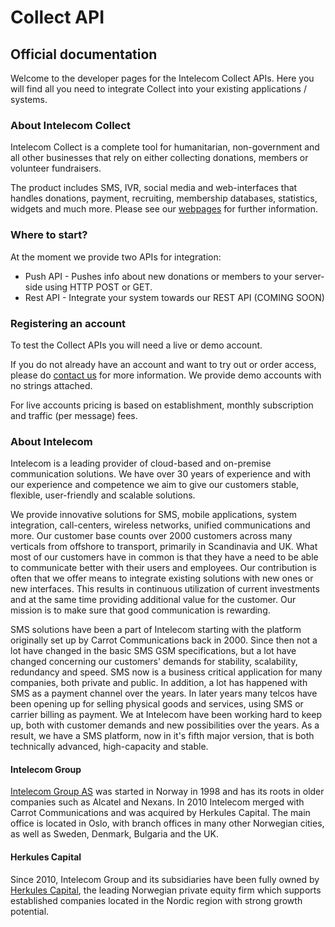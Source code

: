 # Collect API
## Official documentation

Welcome to the developer pages for the Intelecom Collect APIs. Here you will find all you need to integrate Collect into your existing applications / systems.

### About Intelecom Collect

Intelecom Collect is a complete tool for humanitarian, non-government and all other businesses that rely on either collecting donations, members or volunteer fundraisers. 

The product includes SMS, IVR, social media and web-interfaces that handles donations, payment, recruiting, membership databases, statistics, widgets and much more. Please see our [webpages](https://www.intelecom.no/vare-losninger/betaling/innsamling/collect/) for further information. 

### Where to start?

At the moment we provide two APIs for integration:

- Push API - Pushes info about new donations or members to your server-side using HTTP POST or GET.
- Rest API - Integrate your system towards our REST API (COMING SOON)


### Registering an account

To test the Collect APIs you will need a live or demo account.


If you do not already have an account and want to try out or order access, please do [contact us](/Contact.md) for more information. We provide demo accounts with no strings attached. 

For live accounts pricing is based on establishment, monthly subscription and traffic (per message) fees. 


### About Intelecom 

Intelecom is a leading provider of cloud-based and on-premise communication solutions. We have over 30 years of experience and with our experience and competence we aim to give our customers stable, flexible, user-friendly and scalable solutions. 

We provide innovative solutions for SMS, mobile applications, system integration, call-centers, wireless networks, unified communications and more. Our customer base counts over 2000 customers across many verticals from offshore to transport, primarily in Scandinavia and UK. What most of our customers have in common is that they have a need to be able to communicate better with their users and employees. Our contribution is often that we offer means to integrate existing solutions with new ones or new interfaces. This results in continuous utilization of current investments and at the same time providing additional value for the customer. Our mission is to make sure that good communication is rewarding. 

SMS solutions have been a part of Intelecom starting with the platform originally set up by Carrot Communications back in 2000. Since then not a lot have changed in the basic SMS GSM specifications, but a lot have changed concerning our customers' demands for stability, scalability, redundancy and speed. SMS now is a business critical application for many companies, both private and public. In addition, a lot has happened with SMS as a payment channel over the years. In later years many telcos have been opening up for selling physical goods and services, using SMS or carrier billing as payment. We at Intelecom have been working hard to keep up, both with customer demands and new possibilities over the years. As a result, we have a SMS platform, now in it's fifth major version, that is both technically advanced, high-capacity and stable. 

#### Intelecom Group
[Intelecom Group AS](http://www.intelecom.no) was started in Norway in 1998 and has its roots in older companies such as Alcatel and Nexans. In 2010 Intelecom merged with Carrot Communications and was acquired by Herkules Capital. The main office is located in Oslo, with branch offices in many other Norwegian cities, as well as Sweden, Denmark, Bulgaria and the UK. 

#### Herkules Capital
Since 2010, Intelecom Group and its subsidiaries have been fully owned by [Herkules Capital](http://www.herkulescapital.no/), the leading Norwegian private equity firm which supports established companies located in the Nordic region with strong growth potential.



